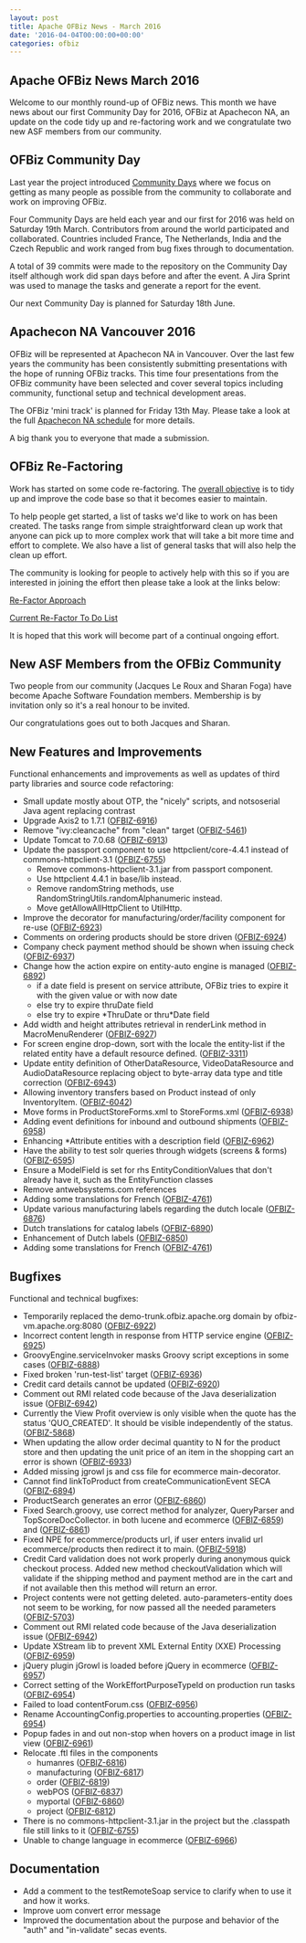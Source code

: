 ```yaml
---
layout: post
title: Apache OFBiz News - March 2016
date: '2016-04-04T00:00:00+00:00'
categories: ofbiz
---
```

<h2>Apache OFBiz News March 2016</h2>
Welcome to our monthly round-up of OFBiz news. 
This month we have news about our first Community Day for 2016, OFBiz at Apachecon NA, an update on the code tidy up and re-factoring work and we congratulate two new ASF members from our community.

<!--more-->
<h2>OFBiz Community Day</h2>
Last year the project introduced <a href="https://cwiki.apache.org/confluence/display/OFBIZ/OFBiz+Community+Days">Community Days</a> where we focus on getting as many people as possible from the community to collaborate and work on improving OFBiz.
<p></p>
Four Community Days are held each year and our first for  2016 was held on Saturday 19th March. Contributors from around the world participated and collaborated. Countries included France, The Netherlands, India and the Czech Republic and work ranged from bug fixes through to documentation.
<p></p>
A total of 39 commits were made to the repository on the Community Day itself although work did span days before and after the event. A Jira Sprint was used to manage the tasks and generate a report for the event.
<p></p>
Our next Community Day is planned for Saturday 18th June.

<h2>Apachecon NA Vancouver 2016</h2>
OFBiz will be represented at Apachecon NA in Vancouver. Over the last few years the community has been consistently submitting presentations with the hope of running OFBiz tracks. This time four presentations from the OFBiz community have been selected and cover several topics including community, functional setup and technical development areas. 
<p></p>
The OFBiz 'mini track' is planned for Friday 13th May.  Please take a look at the full <a href="http://events.linuxfoundation.org/events/apachecon-north-america/program/schedule">Apachecon NA schedule</a> for more details.
<p></p>
A big thank you to everyone that made a submission. 
<h2>OFBiz Re-Factoring</h2>
Work has started on some code re-factoring. The <a href="https://cwiki.apache.org/confluence/display/OFBIZ/Framework+Re-factor">overall objective</a> is to tidy up and improve the code base so that it becomes easier to maintain. 
<p></p>
To help people get started, a list of tasks we'd like to work on has been created. The tasks range from simple straightforward clean up work that anyone can pick up to more complex work that will take a bit more time and effort to complete. We also have a list of general tasks that will also help the clean up effort. 
<p></p>
The community is looking for people to actively help with this so if you are interested in joining the effort then please take a look at the links below:
<p></p>
<a href="https://cwiki.apache.org/confluence/display/OFBIZ/Project+Approach">Re-Factor Approach</a>
<p></p>
<a href="https://cwiki.apache.org/confluence/display/OFBIZ/Re-Factor+To-Do+List">Current Re-Factor To Do List</a>
<p></p>
It is hoped that this work will become part of a continual ongoing effort.

<h2>New ASF Members from the OFBiz Community</h2>
Two people from our community (Jacques Le Roux and Sharan Foga) have become Apache Software Foundation members. Membership is by invitation only so it's a real honour to be invited.
<p></p>
Our congratulations goes out to both Jacques and Sharan.

<h2>New Features and Improvements</h2>
Functional enhancements and improvements as well as updates of third party libraries and source code refactoring:
<ul>
	<li>Small update mostly about OTP, the "nicely" scripts, and notsoserial Java agent replacing contrast</li>
	<li>Upgrade Axis2 to 1.7.1 (<a href="https://issues.apache.org/jira/browse/OFBIZ-6916">OFBIZ-6916</a>)</li>
	<li>Remove "ivy:cleancache" from "clean" target (<a href="https://issues.apache.org/jira/browse/OFBIZ-5461">OFBIZ-5461</a>)</li>
	<li>Update Tomcat to 7.0.68 (<a href="https://issues.apache.org/jira/browse/OFBIZ-6913">OFBIZ-6913</a>)</li>
	<li>Update the passport component to use httpclient/core-4.4.1 instead of commons-httpclient-3.1 (<a href="https://issues.apache.org/jira/browse/OFBIZ-6755">OFBIZ-6755</a>)
<ul>
	<li>Remove commons-httpclient-3.1.jar from passport component.</li>
	<li>Use httpclient 4.4.1 in base/lib instead.</li>
	<li>Remove randomString methods, use RandomStringUtils.randomAlphanumeric instead.</li>
	<li>Move getAllowAllHttpClient to UtilHttp.</li>
</ul>
</li>
	<li>Improve the decorator for manufacturing/order/facility component for re-use (<a href="https://issues.apache.org/jira/browse/OFBIZ-6923">OFBIZ-6923</a>)</li>
	<li>Comments on ordering products should be store driven (<a href="https://issues.apache.org/jira/browse/OFBIZ-6924">OFBIZ-6924</a>)</li>
	<li>Company check payment method should be shown when issuing check (<a href="https://issues.apache.org/jira/browse/OFBIZ-6937">OFBIZ-6937</a>)</li>
	<li>Change how the action expire on entity-auto engine is managed (<a href="https://issues.apache.org/jira/browse/OFBIZ-6892">OFBIZ-6892</a>)
<ul>
	<li>if a date field is present on service attribute, OFBiz tries to expire it with the given value or with now date</li>
	<li>else try to expire thruDate field</li>
	<li>else try to expire *ThruDate or thru*Date field</li>
</ul>
</li>
	<li>Add width and height attributes retrieval in renderLink method in MacroMenuRenderer (<a href="https://issues.apache.org/jira/browse/OFBIZ-6927">OFBIZ-6927</a>)</li>
	<li>For screen engine drop-down, sort with the locale the entity-list if the related entity have a default resource defined. (<a href="https://issues.apache.org/jira/browse/OFBIZ-3311">OFBIZ-3311</a>)</li>
	<li>Update entity definition of OtherDataResource, VideoDataResource and AudioDataResource replacing object to byte-array data type and title correction (<a href="https://issues.apache.org/jira/browse/OFBIZ-6943">OFBIZ-6943</a>)</li>
	<li>Allowing inventory transfers based on Product instead of only InventoryItem. (<a href="https://issues.apache.org/jira/browse/OFBIZ-6042">OFBIZ-6042</a>)</li>
	<li>Move forms in ProductStoreForms.xml to StoreForms.xml (<a href="https://issues.apache.org/jira/browse/OFBIZ-6938">OFBIZ-6938</a>)</li>
	<li>Adding event definitions for inbound and outbound shipments (<a href="https://issues.apache.org/jira/browse/OFBIZ-6958">OFBIZ-6958</a>)</li>
	<li>Enhancing *Attribute entities with a description field (<a href="https://issues.apache.org/jira/browse/OFBIZ-6962">OFBIZ-6962</a>)</li>
	<li>Have the ability to test solr queries through widgets (screens &amp; forms) (<a href="https://issues.apache.org/jira/browse/OFBIZ-6595">OFBIZ-6595</a>)</li>
	<li>Ensure a ModelField is set for rhs EntityConditionValues that don't already have it, such as the EntityFunction classes</li>
	<li>Remove antwebsystems.com references</li>
	<li>Adding some translations for French (<a href="https://issues.apache.org/jira/browse/OFBIZ-4761">OFBIZ-4761</a>)</li>
	<li>Update various manufacturing labels regarding the dutch locale (<a href="https://issues.apache.org/jira/browse/OFBIZ-6876">OFBIZ-6876</a>)</li>
	<li>Dutch translations for catalog labels (<a href="https://issues.apache.org/jira/browse/OFBIZ-6890">OFBIZ-6890</a>)</li>
	<li>Enhancement of Dutch labels (<a href="https://issues.apache.org/jira/browse/OFBIZ-6850">OFBIZ-6850</a>)</li>
	<li>Adding some translations for French (<a href="https://issues.apache.org/jira/browse/OFBIZ-4761">OFBIZ-4761</a>)</li>
</ul>
<h2>Bugfixes</h2>
Functional and technical bugfixes:
<ul>
	<li>Temporarily replaced the demo-trunk.ofbiz.apache.org domain by ofbiz-vm.apache.org:8080 (<a href="https://issues.apache.org/jira/browse/OFBIZ-6922">OFBIZ-6922</a>)</li>
	<li>Incorrect content length in response from HTTP service engine (<a href="https://issues.apache.org/jira/browse/OFBIZ-6925">OFBIZ-6925</a>)</li>
	<li>GroovyEngine.serviceInvoker masks Groovy script exceptions in some cases (<a href="https://issues.apache.org/jira/browse/OFBIZ-6888">OFBIZ-6888</a>)</li>
	<li>Fixed broken 'run-test-list' target (<a href="https://issues.apache.org/jira/browse/OFBIZ-6936">OFBIZ-6936</a>)</li>
	<li>Credit card details cannot be updated (<a href="https://issues.apache.org/jira/browse/OFBIZ-6920">OFBIZ-6920</a>)</li>
	<li>Comment out RMI related code because of the Java deserialization issue (<a href="https://issues.apache.org/jira/browse/OFBIZ-6942">OFBIZ-6942</a>)</li>
	<li>Currently the View Profit overview is only visible when the quote has the status 'QUO_CREATED'. It should be visible independently of the status. (<a href="https://issues.apache.org/jira/browse/OFBIZ-5868">OFBIZ-5868</a>)</li>
	<li>When updating the allow order decimal quantity to N for the product store and then updating the unit price of an item in the shopping cart an error is shown (<a href="https://issues.apache.org/jira/browse/OFBIZ-6933">OFBIZ-6933</a>)</li>
	<li>Added missing jgrowl js and css file for ecommerce main-decorator.</li>
	<li>Cannot find linkToProduct from createCommunicationEvent SECA (<a href="https://issues.apache.org/jira/browse/OFBIZ-6894">OFBIZ-6894</a>)</li>
	<li>ProductSearch generates an error (<a href="https://issues.apache.org/jira/browse/OFBIZ-6860">OFBIZ-6860</a>)</li>
	<li>Fixed Search.groovy, use correct method for analyzer, QueryParser and TopScoreDocCollector. in both lucene and ecommerce (<a href="https://issues.apache.org/jira/browse/OFBIZ-6859">OFBIZ-6859</a>) and (<a href="https://issues.apache.org/jira/browse/OFBIZ-6861">OFBIZ-6861</a>)</li>
	<li>Fixed NPE for ecommerce/products url, if user enters invalid url ecommerce/products then redirect it to main. (<a href="https://issues.apache.org/jira/browse/OFBIZ-5918">OFBIZ-5918</a>)</li>
	<li>Credit Card validation does not work properly during anonymous quick checkout process. Added new method checkoutValidation which will validate if the shipping method and payment method are in the cart and if not available then this method will return an error.</li>
	<li>Project contents were not getting deleted. auto-parameters-entity does not seem to be working, for now passed all the needed parameters (<a href="https://issues.apache.org/jira/browse/OFBIZ-5703">OFBIZ-5703</a>)</li>
	<li>Comment out RMI related code because of the Java deserialization issue (<a href="https://issues.apache.org/jira/browse/OFBIZ-6942">OFBIZ-6942</a>)</li>
	<li>Update XStream lib to prevent XML External Entity (XXE) Processing (<a href="https://issues.apache.org/jira/browse/OFBIZ-6959">OFBIZ-6959</a>)</li>
	<li>jQuery plugin jGrowl is loaded before jQuery in ecommerce (<a href="https://issues.apache.org/jira/browse/OFBIZ-6957">OFBIZ-6957</a>)</li>
	<li>Correct setting of the WorkEffortPurposeTypeId on production run tasks (<a href="https://issues.apache.org/jira/browse/OFBIZ-6954">OFBIZ-6954</a>)</li>
	<li>Failed to load contentForum.css (<a href="https://issues.apache.org/jira/browse/OFBIZ-6956">OFBIZ-6956</a>)</li>
	<li>Rename AccountingConfig.properties to accounting.properties (<a href="https://issues.apache.org/jira/browse/OFBIZ-6954">OFBIZ-6954</a>)</li>
	<li>Popup fades in and out non-stop when hovers on a product image in list view (<a href="https://issues.apache.org/jira/browse/OFBIZ-6961">OFBIZ-6961</a>)</li>
	<li>Relocate .ftl files in the components
<ul>
	<li>humanres (<a href="https://issues.apache.org/jira/browse/OFBIZ-6816">OFBIZ-6816</a>)</li>
	<li>manufacturing (<a href="https://issues.apache.org/jira/browse/OFBIZ-6817">OFBIZ-6817</a>)</li>
	<li>order (<a href="https://issues.apache.org/jira/browse/OFBIZ-6819">OFBIZ-6819</a>)</li>
	<li>webPOS (<a href="https://issues.apache.org/jira/browse/OFBIZ-6837">OFBIZ-6837</a>)</li>
	<li>myportal (<a href="https://issues.apache.org/jira/browse/OFBIZ-6860">OFBIZ-6860</a>)</li>
	<li>project (<a href="https://issues.apache.org/jira/browse/OFBIZ-6812">OFBIZ-6812</a>)</li>
</ul>
</li>
	<li>There is no commons-httpclient-3.1.jar in the project but the .classpath file still links to it (<a href="https://issues.apache.org/jira/browse/OFBIZ-6755">OFBIZ-6755</a>)</li>
	<li>Unable to change language in ecommerce (<a href="https://issues.apache.org/jira/browse/OFBIZ-6966">OFBIZ-6966</a>)</li>
</ul>
<h2>Documentation</h2>
<ul>
	<li>Add a comment to the testRemoteSoap service to clarify when to use it and how it works.</li>
	<li>Improve uom convert error message</li>
	<li>Improved the documentation about the purpose and behavior of the "auth" and "in-validate" secas events.</li>
</ul>






